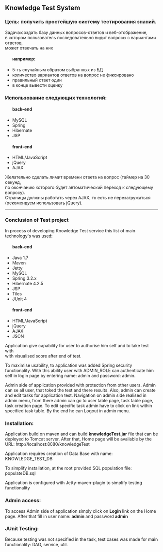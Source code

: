 <h2> Knowledge Test System </h2>

<h3>Цель: получить простейшую систему тестирования знаний.</h3>
<span>Задача:создать базу данных вопросов-ответов и веб-отображение, </br>
в котором пользователь последовательно видит вопросы с вариантами ответов,</br>
может отвечать на них</span>
<ul>
    <h4>например:</h4>
    <li>5-ть случайным образом выбранных из БД</li>
    <li>количество вариантов ответов на вопрос не фиксировано</li>
    <li>правильный ответ один</li>
    <li>в конце вывести оценку</li>
</ul>
<h3>Использование следующих технологий:</h3>
<ul>
    <h4><b>back-end</b></h4>
    <li>MySQL</li>
    <li>Spring</li>
    <li>Hibernate</li>
    <li>JSP</li>
</ul>
<ul>
    <h4><b>front-end</b></h4>
    <li>HTML/JavaScript</li>
    <li>jQuery</li>
    <li>AJAX</li>
</ul>

<span>Желательно сделать лимит времени ответа на вопрос (таймер на 30 секунд,</br>
 по окончанию которого будет автоматический переход к следующему вопросу).</br>
Страницы должны работать через AJAX, то есть не перезагружаться (рекомендуем использовать jQuery).</span>
<hr>
<h3>Conclusion of Test project</h3>

<p>In process of developing Knowledge Test service this list of main technology's was used:</p>
<ul>
    <h4><b>back-end</b></h4>
    <li>Java 1.7</li>
    <li>Maven</li>
    <li>Jetty</li>
    <li>MySQL</li>
    <li>Spring 3.2.x</li>
    <li>Hibernate 4.2.5</li>
    <li>JSP</li>
    <li>Tiles</li>
    <li>JUnit 4</li>
</ul>
<ul>
    <h4><b>front-end</b></h4>
    <li>HTML/JavaScript</li>
    <li>jQuery</li>
    <li>AJAX</li>
    <li>JSON</li>
</ul>

<p>Application give capability for user to authorise him self and to take test with</br>
with visualised score after end of test.</p>

<p>To maximise usability, to application was added Spring security functionality. With this
ability user with ADMIN_ROLE can authenticate him self in login page by entering name: admin and
password: admin.</p>

<p>Admin side of application provided with protection from other users. Admin can se all user, that toked
the test and there results. Also, admin can create and edit tasks for application test. Navigation on admin side
realised in admin menu, from there admin can go to user table page, task table page, task creation page.
To edit specific task admin have to click on link within specified task table. By the end he can Logout in
 admin menu.</p>

<h3>Installation:</h3>
<p>Application build on maven and can build <b>knowledgeTest.jar</b> file that can be deployed to Tomcat server.
After that, Home page will be available by the URL: http://localhost:8080/knowledgeTest</p>

<p>Application requires creation of Data Base with name: KNOWLEDGE_TEST_DB</p>

<p>To simplify installation, at the root provided SQL population file: populateDB.sql</p>

<p>Application is configured with Jetty-maven-plugin to simplify testing functionality</p>

<h3>Admin access:</h3>
<p>To access Admin side of application simply click on <b>Login</b> link on the Home page. After that
fill in user name: <b>admin</b> and password <b>admin</b></p>

<h3>JUnit Testing:</h3>
<p>Because testing was not specified in the task, test cases was made for main functionality: DAO, service, util.</p>




